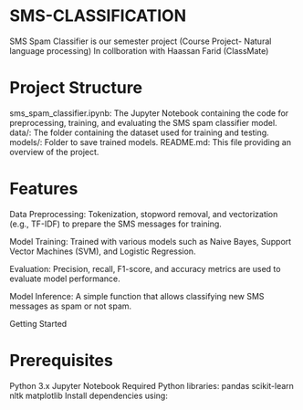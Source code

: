 # SMS-CLASSIFICATION
SMS Spam Classifier is our semester project (Course Project- Natural language processing)
In collboration with Haassan Farid (ClassMate)
# Project Structure
sms_spam_classifier.ipynb: The Jupyter Notebook containing the code for preprocessing, training, and evaluating the SMS spam classifier model.
data/: The folder containing the dataset used for training and testing.
models/: Folder to save trained models.
README.md: This file providing an overview of the project.
# Features
Data Preprocessing: Tokenization, stopword removal, and vectorization (e.g., TF-IDF) to prepare the SMS messages for training.

Model Training: Trained with various models such as Naive Bayes, Support Vector Machines (SVM), and Logistic Regression.

Evaluation: Precision, recall, F1-score, and accuracy metrics are used to evaluate model performance.

Model Inference: A simple function that allows classifying new SMS messages as spam or not spam.

Getting Started
# Prerequisites
Python 3.x
Jupyter Notebook
Required Python libraries:
pandas
scikit-learn
nltk
matplotlib
Install dependencies using:
